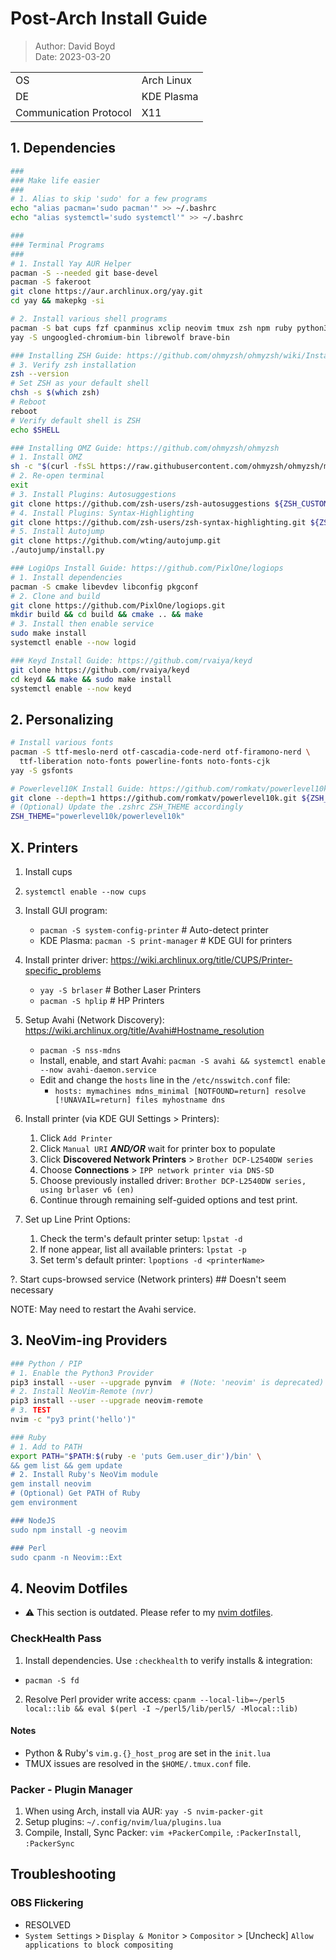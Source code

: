 # Post-Arch Install Guide

> Author: David Boyd<br>
> Date: 2023-03-20

|                        |            |
|------------------------|------------|
| OS                     | Arch Linux |
| DE                     | KDE Plasma |
| Communication Protocol | X11        |

## 1. Dependencies

``` bash
###
### Make life easier
###
# 1. Alias to skip 'sudo' for a few programs
echo "alias pacman='sudo pacman'" >> ~/.bashrc
echo "alias systemctl='sudo systemctl'" >> ~/.bashrc

###
### Terminal Programs
###
# 1. Install Yay AUR Helper
pacman -S --needed git base-devel
pacman -S fakeroot
git clone https://aur.archlinux.org/yay.git
cd yay && makepkg -si

# 2. Install various shell programs
pacman -S bat cups fzf cpanminus xclip neovim tmux zsh npm ruby python3 python-pip mlocate firefox qutebrowser virt-manager vivaldi --noconfirm
yay -S ungoogled-chromium-bin librewolf brave-bin

### Installing ZSH Guide: https://github.com/ohmyzsh/ohmyzsh/wiki/Installing-ZSH
# 3. Verify zsh installation
zsh --version 
# Set ZSH as your default shell
chsh -s $(which zsh)
# Reboot
reboot
# Verify default shell is ZSH
echo $SHELL

### Installing OMZ Guide: https://github.com/ohmyzsh/ohmyzsh
# 1. Install OMZ
sh -c "$(curl -fsSL https://raw.githubusercontent.com/ohmyzsh/ohmyzsh/master/tools/install.sh)"
# 2. Re-open terminal
exit
# 3. Install Plugins: Autosuggestions
git clone https://github.com/zsh-users/zsh-autosuggestions ${ZSH_CUSTOM:-~/.oh-my-zsh/custom}/plugins/zsh-autosuggestions
# 4. Install Plugins: Syntax-Highlighting
git clone https://github.com/zsh-users/zsh-syntax-highlighting.git ${ZSH_CUSTOM:-~/.oh-my-zsh/custom}/plugins/zsh-syntax-highlighting
# 5. Install Autojump
git clone https://github.com/wting/autojump.git
./autojump/install.py

### LogiOps Install Guide: https://github.com/PixlOne/logiops
# 1. Install dependencies
pacman -S cmake libevdev libconfig pkgconf
# 2. Clone and build
git clone https://github.com/PixlOne/logiops.git
mkdir build && cd build && cmake .. && make
# 3. Install then enable service
sudo make install
systemctl enable --now logid

### Keyd Install Guide: https://github.com/rvaiya/keyd
git clone https://github.com/rvaiya/keyd
cd keyd && make && sudo make install
systemctl enable --now keyd
```

## 2. Personalizing

``` bash
# Install various fonts
pacman -S ttf-meslo-nerd otf-cascadia-code-nerd otf-firamono-nerd \
  ttf-liberation noto-fonts powerline-fonts noto-fonts-cjk
yay -S gsfonts

# Powerlevel10K Install Guide: https://github.com/romkatv/powerlevel10k
git clone --depth=1 https://github.com/romkatv/powerlevel10k.git ${ZSH_CUSTOM:-$HOME/.oh-my-zsh/custom}/themes/powerlevel10k
# (Optional) Update the .zshrc ZSH_THEME accordingly
ZSH_THEME="powerlevel10k/powerlevel10k"
```

## X. Printers

1. Install cups
2. `systemctl enable --now cups`
3. Install GUI program: 
    - `pacman -S system-config-printer` # Auto-detect printer
    - KDE Plasma: `pacman -S print-manager` # KDE GUI for printers
4. Install printer driver: https://wiki.archlinux.org/title/CUPS/Printer-specific_problems
    - `yay -S brlaser`   # Bother Laser Printers
    - `pacman -S hplip`  # HP Printers
5. Setup Avahi (Network Discovery): https://wiki.archlinux.org/title/Avahi#Hostname_resolution
    - `pacman -S nss-mdns`
    - Install, enable, and start Avahi: 
      `pacman -S avahi && systemctl enable --now avahi-daemon.service`
    - Edit and change the `hosts` line in the `/etc/nsswitch.conf` file:
    	- `hosts: mymachines mdns_minimal [NOTFOUND=return] resolve [!UNAVAIL=return] files myhostname dns`
6. Install printer (via KDE GUI Settings > Printers):
    1. Click `Add Printer`
    2. Click `Manual URI` ***AND/OR*** wait for printer box to populate
    3. Click **Discovered Network Printers** > `Brother DCP-L2540DW series` 
    4. Choose **Connections** > `IPP network printer via DNS-SD`
    5. Choose previously installed driver: `Brother DCP-L2540DW series, using brlaser v6 (en)`
    6. Continue through remaining self-guided options and test print.

7. Set up Line Print Options:
    1. Check the term's default printer setup: `lpstat -d`
    2. If none appear, list all available printers: `lpstat -p`
    3. Set term's default printer: `lpoptions -d <printerName>`

?. Start cups-browsed service (Network printers) ## Doesn't seem necessary

NOTE: May need to restart the Avahi service.

## 3. NeoVim-ing Providers

``` bash
### Python / PIP
# 1. Enable the Python3 Provider
pip3 install --user --upgrade pynvim  # (Note: 'neovim' is deprecated)
# 2. Install NeoVim-Remote (nvr)
pip3 install --user --upgrade neovim-remote
# 3. TEST
nvim -c "py3 print('hello')"

### Ruby
# 1. Add to PATH 
export PATH="$PATH:$(ruby -e 'puts Gem.user_dir')/bin' \
&& gem list && gem update 
# 2. Install Ruby's NeoVim module
gem install neovim
# (Optional) Get PATH of Ruby
gem environment

### NodeJS
sudo npm install -g neovim

### Perl
sudo cpanm -n Neovim::Ext
```

## 4. Neovim Dotfiles

- :warning: This section is outdated. Please refer to my [nvim dotfiles](https://github.com/dboyd42/dotfiles/tree/master/home/.config/nvim).

### CheckHealth Pass

1. Install dependencies.  Use `:checkhealth` to verify installs & integration:
- `pacman -S fd`
2. Resolve Perl provider write access: 
`cpanm --local-lib=~/perl5 local::lib && eval $(perl -I ~/perl5/lib/perl5/ -Mlocal::lib)`

#### Notes 

- Python & Ruby's `vim.g.{}_host_prog` are set in the `init.lua`
- TMUX issues are resolved in the `$HOME/.tmux.conf` file.

### Packer - Plugin Manager

1. When using Arch, install via AUR: `yay -S nvim-packer-git`
2. Setup plugins: `~/.config/nvim/lua/plugins.lua`
3. Compile, Install, Sync Packer: `vim +PackerCompile`, `:PackerInstall`,
   `:PackerSync`

## Troubleshooting

### OBS Flickering

  - RESOLVED
  - `System Settings` > `Display & Monitor` > `Compositor` > 
[Uncheck] `Allow applications to block compositing`

